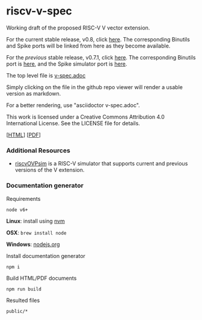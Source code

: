 # riscv-v-spec
Working draft of the proposed RISC-V V vector extension.

For the current stable release, v0.8, click [here](https://github.com/riscv/riscv-v-spec/releases/tag/0.8).
The corresponding Binutils and Spike ports will be linked from here as they become available.

For the _previous_ stable release, v0.7.1, click [here](https://github.com/riscv/riscv-v-spec/releases/tag/0.7.1).
The corresponding Binutils port is [here](https://github.com/sifive/riscv-binutils-gdb/tree/2ce33d5584b11454ee2eb250a679888c310c5d18),
and the Spike simulator port is [here](https://github.com/riscv/riscv-isa-sim/tree/49eb5a544864e063975af994f8efe3604b4980ae).

The top level file is [v-spec.adoc](./v-spec.adoc)

Simply clicking on the file in the github repo viewer will render a usable
version as markdown.

For a better rendering, use "asciidoctor v-spec.adoc".

This work is licensed under a Creative Commons Attribution 4.0
International License. See the LICENSE file for details.

[[HTML](https://riscv.github.io/documents/riscv-v-spec/)] [[PDF](https://riscv.github.io/documents/riscv-v-spec/riscv-v-spec.pdf)]

### Additional Resources

- [riscvOVPsim](https://github.com/riscv/riscv-ovpsim) is a RISC-V simulator
that supports current and previous versions of the V extension.

### Documentation generator

Requirements

`node v6+`

**Linux**: install using [nvm](https://github.com/creationix/nvm)

**OSX**: `brew install node`

**Windows**: [nodejs.org](https://nodejs.org/en/download/)

Install documentation generator

`npm i`

Build HTML/PDF documents

`npm run build`

Resulted files

`public/*`

